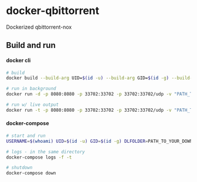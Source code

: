 # docker-qbittorrent

Dockerized qbittorrent-nox

## Build and run
#### docker cli
```bash
# build
docker build --build-arg UID=$(id -u) --build-arg GID=$(id -g) --build-arg USERNAME=$(whoami) -t qbt-web:0.0.1 .

# run in background
docker run -d -p 8080:8080 -p 33702:33702 -p 33702:33702/udp -v "PATH_TO_YOUR_DOWNLOAD_FOLDER:/home/$(whoami)/Downloads" qbt-web:0.0.1

# run w/ live output
docker run -t -p 8080:8080 -p 33702:33702 -p 33702:33702/udp -v "PATH_TO_YOUR_DOWNLOAD_FOLDER:/home/$(whoami)/Downloads" qbt-web:0.0.1
```

#### docker-compose
```bash
# start and run
USERNAME=$(whoami) UID=$(id -u) GID=$(id -g) DLFOLDER=PATH_TO_YOUR_DOWNLOAD_FOLDER docker-compose up -d

# logs - in the same directory
docker-compose logs -f -t

# shutdown
docker-compose down
```